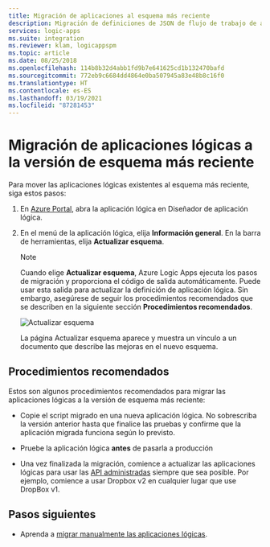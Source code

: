 ```yaml
---
title: Migración de aplicaciones al esquema más reciente
description: Migración de definiciones de JSON de flujo de trabajo de aplicación lógica a la versión más reciente del esquema del lenguaje de definición de flujo de trabajo
services: logic-apps
ms.suite: integration
ms.reviewer: klam, logicappspm
ms.topic: article
ms.date: 08/25/2018
ms.openlocfilehash: 114b8b32d4abb1fd9b7e641625cd1b132470bafd
ms.sourcegitcommit: 772eb9c6684dd4864e0ba507945a83e48b8c16f0
ms.translationtype: HT
ms.contentlocale: es-ES
ms.lasthandoff: 03/19/2021
ms.locfileid: "87281453"
---
```

# <a name="migrate-logic-apps-to-latest-schema-version"></a>Migración de aplicaciones lógicas a la versión de esquema más reciente

Para mover las aplicaciones lógicas existentes al esquema más reciente, siga estos pasos: 

1. En [Azure Portal](https://portal.azure.com), abra la aplicación lógica en Diseñador de aplicación lógica.

2. En el menú de la aplicación lógica, elija **Información general**. En la barra de herramientas, elija **Actualizar esquema**.

   > [!NOTE]
   > Cuando elige **Actualizar esquema**, Azure Logic Apps ejecuta los pasos de migración y proporciona el código de salida automáticamente. Puede usar esta salida para actualizar la definición de aplicación lógica. Sin embargo, asegúrese de seguir los procedimientos recomendados que se describen en la siguiente sección **Procedimientos recomendados**.

   ![Actualizar esquema](./media/connectors-schema-migration/update-schema.png)

   La página Actualizar esquema aparece y muestra un vínculo a un documento que describe las mejoras en el nuevo esquema.

## <a name="best-practices"></a>Procedimientos recomendados

Estos son algunos procedimientos recomendados para migrar las aplicaciones lógicas a la versión de esquema más reciente:

* Copie el script migrado en una nueva aplicación lógica. No sobrescriba la versión anterior hasta que finalice las pruebas y confirme que la aplicación migrada funciona según lo previsto.

* Pruebe la aplicación lógica **antes** de pasarla a producción

* Una vez finalizada la migración, comience a actualizar las aplicaciones lógicas para usar las [API administradas](../connectors/apis-list.md) siempre que sea posible. Por ejemplo, comience a usar Dropbox v2 en cualquier lugar que use DropBox v1.

## <a name="next-steps"></a>Pasos siguientes

* Aprenda a [migrar manualmente las aplicaciones lógicas](../logic-apps/logic-apps-schema-2016-04-01.md).

